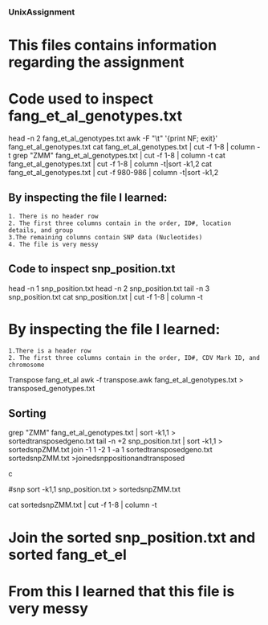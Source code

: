 ### UnixAssignment

# This files contains information regarding the assignment

# Code used to inspect fang_et_al_genotypes.txt 

head -n 2  fang_et_al_genotypes.txt
 awk -F "\t" '{print NF; exit}' fang_et_al_genotypes.txt 
 cat fang_et_al_genotypes.txt | cut -f 1-8 | column -t 
 grep "ZMM" fang_et_al_genotypes.txt | cut -f 1-8 | column -t
 cat fang_et_al_genotypes.txt | cut -f 1-8 | column -t|sort -k1,2
 cat fang_et_al_genotypes.txt | cut -f 980-986 | column -t|sort -k1,2

## By inspecting the file I learned:

    1. There is no header row
    2. The first three columns contain in the order, ID#, location details, and group
    3.The remaining columns contain SNP data (Nucleotides) 
    4. The file is very messy
 
 ## Code to inspect snp_position.txt

head -n 1 snp_position.txt
head -n 2 snp_position.txt
tail -n 3 snp_position.txt
cat snp_position.txt | cut -f 1-8 | column -t

 # By inspecting the file I learned:
 
    1.There is a header row
    2. The first three columns contain in the order, ID#, CDV Mark ID, and chromosome
    

 Transpose fang_et_al
    awk -f transpose.awk fang_et_al_genotypes.txt > transposed_genotypes.txt

## Sorting
  
 grep "ZMM" fang_et_al_genotypes.txt | sort -k1,1 > sortedtransposedgeno.txt
tail -n +2 snp_position.txt | sort -k1,1 > sortedsnpZMM.txt
join -1 1 -2 1 -a 1 sortedtransposedgeno.txt sortedsnpZMM.txt >joinedsnppositionandtransposed

  c





  #snp
sort -k1,1 snp_position.txt > sortedsnpZMM.txt
 
cat sortedsnpZMM.txt | cut -f 1-8 | column -t
# Join the sorted snp_position.txt and sorted fang_et_el



 

# From this I learned that this file is very messy
